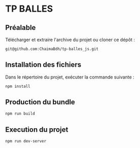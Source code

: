 # TP BALLES

## Préalable 

Télécharger et extraire l'archive du projet ou cloner ce dépôt :  

```bash
git@github.com:ChaimaBdh/tp-balles_js.git
```

## Installation des fichiers

Dans le répertoire du projet, exécuter la commande suivante :

```bash
npm install
```

## Production du bundle

```bash
npm run build
```

## Execution du projet 

```bash
npm run dev-server
```
